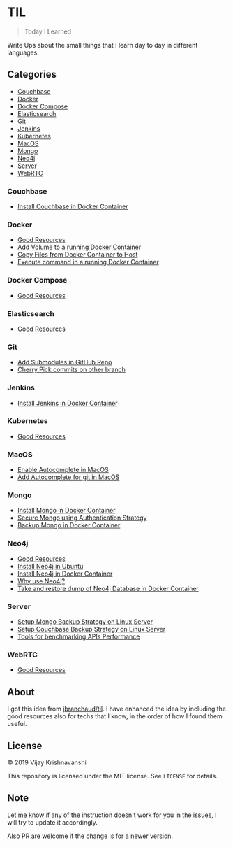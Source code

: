 # TIL

> Today I Learned

Write Ups about the small things that I learn day to day in different languages.

## Categories

* [Couchbase](#Couchbase)
* [Docker](#Docker)
* [Docker Compose](#Docker-Compose)
* [Elasticsearch](#Elasticsearch)
* [Git](#Git)
* [Jenkins](#Jenkins)
* [Kubernetes](#Kubernetes)
* [MacOS](#MacOS)
* [Mongo](#Mongo)
* [Neo4j](#Neo4j)
* [Server](#Server)
* [WebRTC](#WebRTC)

### Couchbase

* [Install Couchbase in Docker Container](couchbase/install-couchbase-in-a-docker-container.md)

### Docker

* [Good Resources](docker/good-resources.md)
* [Add Volume to a running Docker Container](docker/addadd-volume-to-running-docker-container.md)
* [Copy Files from Docker Container to Host](docker/copy-files-from-docker-container-to-host.md )
* [Execute command in a running Docker Container](docker/execute-command-inside-docker-container.md)

### Docker Compose

* [Good Resources](docker-compose/good-resources.md)

### Elasticsearch

* [Good Resources](elasticsearch/good-resources.md)

### Git

* [Add Submodules in GitHub Repo](git/add-submodules-in-github-repo.md)
* [Cherry Pick commits on other branch](git/cherry-pick-commits-on-other-branch.md)

### Jenkins

* [Install Jenkins in Docker Container](jenkins/install-jenkins-in-docker-container.md)

### Kubernetes

* [Good Resources](kubernetes/good-resources.md)

### MacOS

* [Enable Autocomplete in MacOS](macos/enable-autocomplete-in-macos.md)
* [Add Autocomplete for git in MacOS](macos/add-autocompletion-for-git-in-macos.md)

### Mongo

* [Install Mongo in Docker Container](mongo/install-mongo-in-a-docker-container.md)
* [Secure Mongo using Authentication Strategy](mongo/secure-mongo-using-authentication-strategy.md)
* [Backup Mongo in Docker Container](mongo/backup-mongo-in-a-docker-container.md)

### Neo4j

* [Good Resources](neo4j/good-resources.md)
* [Install Neo4j in Ubuntu](neo4j/install-neo4j-in-ubuntu.md)
* [Install Neo4j in Docker Container](neo4j/install-neo4j-in-docker-container.md)
* [Why use Neo4j?](neo4j/why-use-neo4j.md)
* [Take and restore dump of Neo4j Database in Docker Container](neo4j/take-and-restore-dump-in-neo4j-docker-container.md)

### Server

* [Setup Mongo Backup Strategy on Linux Server](server/setup-mongo-backup-strategy-on-linux-server.md)
* [Setup Couchbase Backup Strategy on Linux Server](server/setup-couchbase-backup-strategy-on-linux-server.md)
* [Tools for benchmarking APIs Performance](server/tools-to-benchmark-apis-performance.md)

### WebRTC

* [Good Resources](webRTC/good-resources.md)

## About

I got this idea from
[jbranchaud/til](https://github.com/jbranchaud/til). I have enhanced the idea by including the good resources also for techs that I know, in the order of how I found them useful.

## License

&copy; 2019 Vijay Krishnavanshi

This repository is licensed under the MIT license. See `LICENSE` for
details.

## Note

Let me know if any of the instruction doesn't work for you in the issues, I will try to update it accordingly.

Also PR are welcome if the change is for a newer version.
